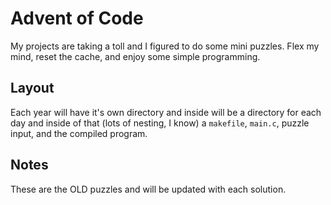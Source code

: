 # Advent of Code

My projects are taking a toll and I figured to do some mini puzzles. Flex my
mind, reset the cache, and enjoy some simple programming.

## Layout

Each year will have it's own directory and inside will be a directory for each
day and inside of that (lots of nesting, I know) a `makefile`, `main.c`, puzzle
input, and the compiled program.

## Notes

These are the OLD puzzles and will be updated with each solution.
